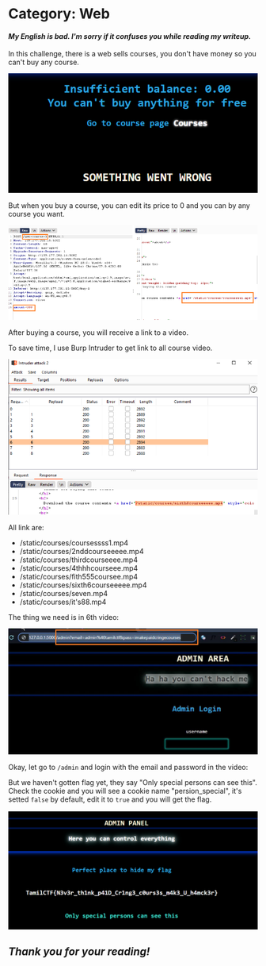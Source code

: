 # Category: Web 
#### _My English is bad. I'm sorry if it confuses you while reading my writeup._

In this challenge, there is a web sells courses, you don't have money so you can't buy any course.

![](img1.png)

But when you buy a course, you can edit its price to 0 and you can by any course you want.

![](img2.png)

After buying a course, you will receive a link to a video.

To save time, I use Burp Intruder to get link to all course video.

![](img5.png)

All link are:
- /static/courses/coursessss1.mp4
- /static/courses/2nddcourseeeee.mp4
- /static/courses/thirdcourseeee.mp4
- /static/courses/4thhhcourseee.mp4
- /static/courses/fith555coursee.mp4 
- /static/courses/sixth6courseeeee.mp4
- /static/courses/seven.mp4
- /static/courses/it's88.mp4

The thing we need is in 6th video:

![](img3.png)

Okay, let go to `/admin` and login with the email and password in the video:

But we haven't gotten flag yet, they say "Only special persons can see this". Check the cookie and you will see a cookie name "persion_special", it's setted `false` by default, edit it to `true` and you will get the flag.

![](img4.png)

## _Thank you for your reading!_

